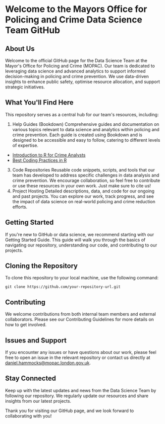# Welcome to the Mayors Office for Policing and Crime Data Science Team GitHub

## About Us

Welcome to the official GitHub page for the Data Science Team at the Mayor's Office for Policing and Crime (MOPAC). Our team is dedicated to leveraging data science and advanced analytics to support informed decision-making in policing and crime prevention. We use data-driven insights to enhance public safety, optimise resource allocation, and support strategic initiatives.

## What You'll Find Here

This repository serves as a central hub for our team's resources, including:

1. Help Guides (Bookdown)
Comprehensive guides and documentation on various topics relevant to data science and analytics within policing and crime prevention.
Each guide is created using Bookdown and is designed to be accessible and easy to follow, catering to different levels of expertise.
  - [Introduction to R for Crime Analysts](https://mopac-ds.github.io/LearningResource-Intro-to-R/)
  - [Best Coding Practices in R](https://mopac-ds.github.io/Learning-Resource-Best-Coding-Practices-in-R/)
3. Code Repositories
Reusable code snippets, scripts, and tools that our team has developed to address specific challenges in data analysis and crime prevention.
We encourage collaboration, so feel free to contribute or use these resources in your own work. Just make sure to cite us!
4. Project Hosting
Detailed descriptions, data, and code for our ongoing and past projects.
You can explore our work, track progress, and see the impact of data science on real-world policing and crime reduction efforts.

## Getting Started

If you're new to GitHub or data science, we recommend starting with our Getting Started Guide. This guide will walk you through the basics of navigating our repository, understanding our code, and contributing to our projects.

## Cloning the Repository
To clone this repository to your local machine, use the following command:

```{bash}
git clone https://github.com/your-repository-url.git
```
## Contributing
We welcome contributions from both internal team members and external collaborators. Please see our Contributing Guidelines for more details on how to get involved.

## Issues and Support
If you encounter any issues or have questions about our work, please feel free to open an issue in the relevant repository or contact us directly at daniel.hammocks@mopac.london.gov.uk.

## Stay Connected
Keep up with the latest updates and news from the Data Science Team by following our repository. We regularly update our resources and share insights from our latest projects.

Thank you for visiting our GitHub page, and we look forward to collaborating with you!
